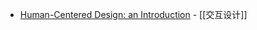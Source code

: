 - [Human-Centered Design: an Introduction](https://www.coursera.org/learn/human-computer-interaction/home/welcome)  -  [[交互设计]]
